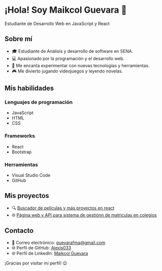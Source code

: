 # ¡Hola! Soy Maikcol Guevara 👋

Estudiante de Desarrollo Web en JavaScript y React

## Sobre mí

- 🎓 Estudiante de Analisis y desarrollo de software en SENA.
- 💻 Apasionado por la programación y el desarrollo web.
- 🤖 Me encanta experimentar con nuevas tecnologías y herramientas.
- 🎮 Me divierto jugando videojuegos y leyendo novelas.

## Mis habilidades

### Lenguajes de programación

- JavaScript
- HTML
- CSS

### Frameworks

- React
- Bootstrap

### Herramientas

- Visual Studio Code
- GitHub

## Mis proyectos

- 🔍 [Buscador de películas y más proyectos en react](https://github.com/Alexis033/Aprendiendo-React/tree/main/projects)
- 🌐 [Página web y API para sistema de gestiónn de matriculas en colegios](https://github.com/Alexis033/miweb)

## Contacto

- 📧 Correo electrónico: guevarafma@gmail.com
- 🌐 Perfil de GitHub: [Alexis033](github.com/Alexis033)
- 🌐 Perfil de LinkedIn: [Maikcol Guevara](linkedin.com/in/maikcol-guevara)

¡Gracias por visitar mi perfil! 😉
